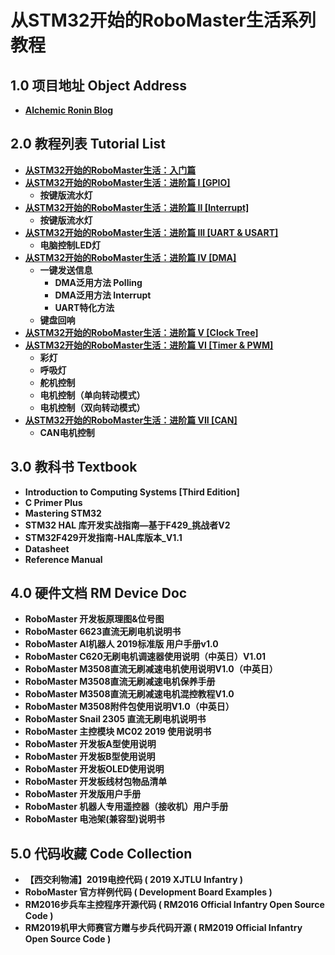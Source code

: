 # 从STM32开始的RoboMaster生活系列教程

## 1.0 项目地址 Object Address

- **[Alchemic Ronin Blog](https://alchemicronin.github.io)**

## 2.0 教程列表 Tutorial List

- **[从STM32开始的RoboMaster生活：入门篇](https://alchemicronin.github.io/posts/e8b315d3.html)**
- **[从STM32开始的RoboMaster生活：进阶篇 I [GPIO]](https://alchemicronin.github.io/posts/4b155d4.html)**
  - **按键版流水灯**
- **[从STM32开始的RoboMaster生活：进阶篇 II [Interrupt]](https://alchemicronin.github.io/posts/ff6aca34.html)**
  - **按键版流水灯**
- **[从STM32开始的RoboMaster生活：进阶篇 III [UART & USART]](https://alchemicronin.github.io/posts/b4c69a89.html)**
  - **电脑控制LED灯**
- **[从STM32开始的RoboMaster生活：进阶篇 IV [DMA]](https://alchemicronin.github.io/posts/90d72de.html)**
  - **一键发送信息**
    - **DMA泛用方法 Polling**
    - **DMA泛用方法 Interrupt**
    - **UART特化方法**
  - **键盘回响**
- **[从STM32开始的RoboMaster生活：进阶篇 V [Clock Tree]](https://alchemicronin.github.io/posts/44ad04be.html)**
- **[从STM32开始的RoboMaster生活：进阶篇 VI [Timer & PWM]](https://alchemicronin.github.io/posts/fd31d369.html)**
  - **彩灯**
  - **呼吸灯**
  - **舵机控制**
  - **电机控制（单向转动模式）**
  - **电机控制（双向转动模式）**
- **[从STM32开始的RoboMaster生活：进阶篇 VII [CAN]](https://alchemicronin.github.io/posts/59eedfd8.html)**
  - **CAN电机控制**

## 3.0 教科书 Textbook

- **Introduction to Computing Systems [Third Edition]**
- **C Primer Plus**
- **Mastering STM32**
- **STM32 HAL 库开发实战指南—基于F429_挑战者V2**
- **STM32F429开发指南-HAL库版本_V1.1**
- **Datasheet**
- **Reference Manual**

## 4.0 硬件文档 RM Device Doc

- **RoboMaster 开发板原理图&位号图**
- **RoboMaster 6623直流无刷电机说明书**
- **RoboMaster AI机器人 2019标准版 用户手册v1.0**
- **RoboMaster C620无刷电机调速器使用说明（中英日）V1.01**
- **RoboMaster M3508直流无刷减速电机使用说明V1.0（中英日）**
- **RoboMaster M3508直流无刷减速电机保养手册**
- **RoboMaster M3508直流无刷减速电机混控教程V1.0**
- **RoboMaster M3508附件包使用说明V1.0（中英日）**
- **RoboMaster Snail 2305 直流无刷电机说明书**
- **RoboMaster 主控模块 MC02 2019 使用说明书**
- **RoboMaster 开发板A型使用说明**
- **RoboMaster 开发板B型使用说明**
- **RoboMaster 开发板OLED使用说明**
- **RoboMaster 开发板线材包物品清单**
- **RoboMaster 开发版用户手册**
- **RoboMaster 机器人专用遥控器（接收机）用户手册**
- **RoboMaster 电池架(兼容型)说明书**

## 5.0 代码收藏 Code Collection

- **【西交利物浦】2019电控代码 ( 2019 XJTLU Infantry )**
- **RoboMaster 官方样例代码 ( Development Board Examples )**
- **RM2016步兵车主控程序开源代码 ( RM2016 Official Infantry Open Source Code )**
- **RM2019机甲大师赛官方赠与步兵代码开源 ( RM2019 Official Infantry Open Source Code )**